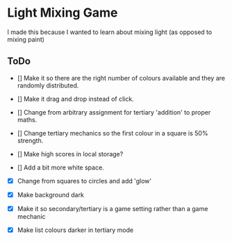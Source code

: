 # Light Mixing Game

I made this because I wanted to learn about mixing light (as opposed to mixing paint)

## ToDo

- [] Make it so there are the right number of colours available and they are randomly distributed.

- [] Make it drag and drop instead of click.

- [] Change from arbitrary assignment for tertiary 'addition' to proper maths.

- [] Change tertiary mechanics so the first colour in a square is 50% strength.

- [] Make high scores in local storage?

- [] Add a bit more white space.

- [x] Change from squares to circles and add 'glow'

- [x] Make background dark

- [x] Make it so secondary/tertiary is a game setting rather than a game mechanic

- [x] Make list colours darker in tertiary mode
